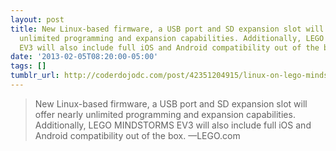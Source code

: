 ```yaml
---
layout: post
title: New Linux-based firmware, a USB port and SD expansion slot will offer nearly
  unlimited programming and expansion capabilities. Additionally, LEGO MINDSTORMS
  EV3 will also include full iOS and Android compatibility out of the box.
date: '2013-02-05T08:20:00-05:00'
tags: []
tumblr_url: http://coderdojodc.com/post/42351204915/linux-on-lego-mindstorms
---
```

> New Linux-based firmware, a USB port and SD expansion slot will offer nearly unlimited programming and expansion
> capabilities. Additionally, LEGO MINDSTORMS EV3 will also include full iOS and Android compatibility out of the box.
—LEGO.com
